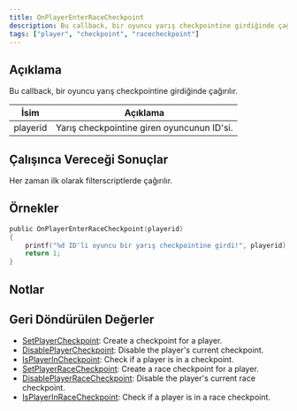 ```yaml
---
title: OnPlayerEnterRaceCheckpoint
description: Bu callback, bir oyuncu yarış checkpointine girdiğinde çağırılır.
tags: ["player", "checkpoint", "racecheckpoint"]
---
```


## Açıklama

Bu callback, bir oyuncu yarış checkpointine girdiğinde çağırılır.

| İsim     | Açıklama                                              |
| -------- | ----------------------------------------------------- |
| playerid | Yarış checkpointine giren oyuncunun ID'si.            |

## Çalışınca Vereceği Sonuçlar

Her zaman ilk olarak filterscriptlerde çağırılır.

## Örnekler

```c
public OnPlayerEnterRaceCheckpoint(playerid)
{
    printf("%d ID'li oyuncu bir yarış checkpointine girdi!", playerid);
    return 1;
}
```

## Notlar

<TipNPCCallbacks />

## Geri Döndürülen Değerler

- [SetPlayerCheckpoint](../functions/SetPlayerCheckpoint): Create a checkpoint for a player.
- [DisablePlayerCheckpoint](../functions/DisablePlayerCheckpoint): Disable the player's current checkpoint.
- [IsPlayerInCheckpoint](../functions/IsPlayerInRaceCheckpoint): Check if a player is in a checkpoint.
- [SetPlayerRaceCheckpoint](../functions/SetPlayerRaceCheckpoint): Create a race checkpoint for a player.
- [DisablePlayerRaceCheckpoint](../functions/DisablePlayerRaceCheckpoint): Disable the player's current race checkpoint.
- [IsPlayerInRaceCheckpoint](../functions/IsPlayerInRaceCheckpoint): Check if a player is in a race checkpoint.
